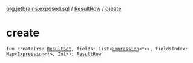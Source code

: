 [org.jetbrains.exposed.sql](../index.md) / [ResultRow](index.md) / [create](.)

# create

`fun create(rs: `[`ResultSet`](http://docs.oracle.com/javase/6/docs/api/java/sql/ResultSet.html)`, fields: List<`[`Expression`](../-expression/index.md)`<*>>, fieldsIndex: Map<`[`Expression`](../-expression/index.md)`<*>, Int>): `[`ResultRow`](index.md)